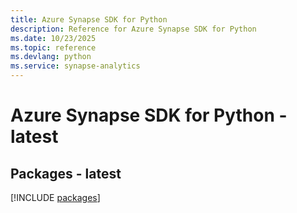 ```yaml
---
title: Azure Synapse SDK for Python
description: Reference for Azure Synapse SDK for Python
ms.date: 10/23/2025
ms.topic: reference
ms.devlang: python
ms.service: synapse-analytics
---
```

# Azure Synapse SDK for Python - latest
## Packages - latest
[!INCLUDE [packages](synapse-index.md)]